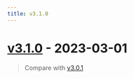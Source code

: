 ```yaml
---
title: v3.1.0
---
```


# [v3.1.0](https://github.com/bagherilab/ARCADE/releases/tag/v3.1.0) - 2023-03-01

> Compare with [v3.0.1](https://github.com/bagherilab/ARCADE/compare/v3.0.1...v3.1.0)
